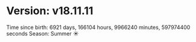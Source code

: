 # Version: v18.11.11
Time since birth: 6921 days, 166104 hours, 9966240 minutes, 597974400 seconds
Season: Summer ☀️
